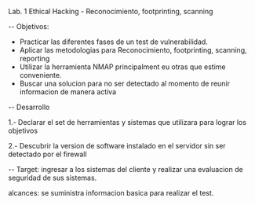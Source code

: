 Lab. 1 Ethical Hacking - Reconocimiento, footprinting, scanning

-- Objetivos:

- Practicar las diferentes fases de un test de vulnerabilidad.
- Aplicar las metodologias para Reconocimiento, footprinting, scanning, reporting
- Utilizar la herramienta NMAP principalment eu otras que estime conveniente.
- Buscar una solucion para no ser detectado al momento de reunir informacion de manera activa

-- Desarrollo

1.- Declarar el set de herramientas y sistemas que utilizara para lograr los objetivos

2.- Descubrir la version de software instalado en el servidor sin ser detectado por el firewall

-- Target: ingresar a los sistemas del cliente y realizar una evaluacion de seguridad de sus sistemas.


alcances: se suministra informacion basica para realizar el test.
